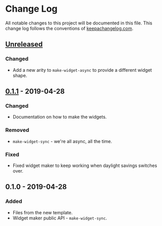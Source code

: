 # Change Log
All notable changes to this project will be documented in this file. This change log follows the conventions of [keepachangelog.com](http://keepachangelog.com/).

## [Unreleased]
### Changed
- Add a new arity to `make-widget-async` to provide a different widget shape.

## [0.1.1] - 2019-04-28
### Changed
- Documentation on how to make the widgets.

### Removed
- `make-widget-sync` - we're all async, all the time.

### Fixed
- Fixed widget maker to keep working when daylight savings switches over.

## 0.1.0 - 2019-04-28
### Added
- Files from the new template.
- Widget maker public API - `make-widget-sync`.

[Unreleased]: https://github.com/your-name/lacinia-1/compare/0.1.1...HEAD
[0.1.1]: https://github.com/your-name/lacinia-1/compare/0.1.0...0.1.1

